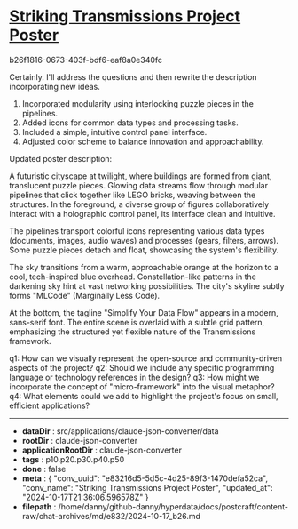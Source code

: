 # [Striking Transmissions Project Poster](https://claude.ai/chat/e83216d5-5d5c-4d25-89f3-1470defa52ca)

b26f1816-0673-403f-bdf6-eaf8a0e340fc

 Certainly. I'll address the questions and then rewrite the description incorporating new ideas.

1. Incorporated modularity using interlocking puzzle pieces in the pipelines.
2. Added icons for common data types and processing tasks.
3. Included a simple, intuitive control panel interface.
4. Adjusted color scheme to balance innovation and approachability.

Updated poster description:

A futuristic cityscape at twilight, where buildings are formed from giant, translucent puzzle pieces. Glowing data streams flow through modular pipelines that click together like LEGO bricks, weaving between the structures. In the foreground, a diverse group of figures collaboratively interact with a holographic control panel, its interface clean and intuitive.

The pipelines transport colorful icons representing various data types (documents, images, audio waves) and processes (gears, filters, arrows). Some puzzle pieces detach and float, showcasing the system's flexibility.

The sky transitions from a warm, approachable orange at the horizon to a cool, tech-inspired blue overhead. Constellation-like patterns in the darkening sky hint at vast networking possibilities. The city's skyline subtly forms "MLCode" (Marginally Less Code).

At the bottom, the tagline "Simplify Your Data Flow" appears in a modern, sans-serif font. The entire scene is overlaid with a subtle grid pattern, emphasizing the structured yet flexible nature of the Transmissions framework.

q1: How can we visually represent the open-source and community-driven aspects of the project?
q2: Should we include any specific programming language or technology references in the design?
q3: How might we incorporate the concept of "micro-framework" into the visual metaphor?
q4: What elements could we add to highlight the project's focus on small, efficient applications?

---

* **dataDir** : src/applications/claude-json-converter/data
* **rootDir** : claude-json-converter
* **applicationRootDir** : claude-json-converter
* **tags** : p10.p20.p30.p40.p50
* **done** : false
* **meta** : {
  "conv_uuid": "e83216d5-5d5c-4d25-89f3-1470defa52ca",
  "conv_name": "Striking Transmissions Project Poster",
  "updated_at": "2024-10-17T21:36:06.596578Z"
}
* **filepath** : /home/danny/github-danny/hyperdata/docs/postcraft/content-raw/chat-archives/md/e832/2024-10-17_b26.md